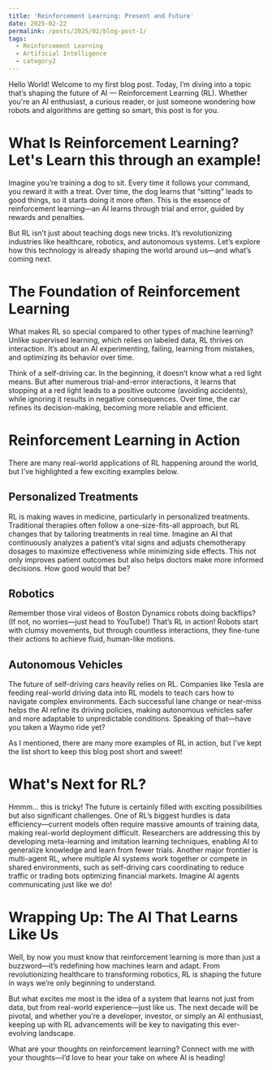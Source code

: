 ```yaml
---
title: 'Reinforcement Learning: Present and Future'
date: 2025-02-22
permalink: /posts/2025/02/blog-post-1/
tags:
  - Reinforcement Learning
  - Artificial Intelligence
  - category2
---
```


Hello World! Welcome to my first blog post. Today, I’m diving into a topic that’s shaping the future of AI — Reinforcement Learning (RL). Whether you're an AI enthusiast, a curious reader, or just someone wondering how robots and algorithms are getting so smart, this post is for you.

What Is Reinforcement Learning? Let's Learn this through an example!
======
Imagine you’re training a dog to sit. Every time it follows your command, you reward it with a treat. Over time, the dog learns that “sitting” leads to good things, so it starts doing it more often. This is the essence of reinforcement learning—an AI learns through trial and error, guided by rewards and penalties.

But RL isn’t just about teaching dogs new tricks. It’s revolutionizing industries like healthcare, robotics, and autonomous systems. Let’s explore how this technology is already shaping the world around us—and what’s coming next.

The Foundation of Reinforcement Learning
======
What makes RL so special compared to other types of machine learning? Unlike supervised learning, which relies on labeled data, RL thrives on interaction. It’s about an AI experimenting, failing, learning from mistakes, and optimizing its behavior over time.

Think of a self-driving car. In the beginning, it doesn’t know what a red light means. But after numerous trial-and-error interactions, it learns that stopping at a red light leads to a positive outcome (avoiding accidents), while ignoring it results in negative consequences. Over time, the car refines its decision-making, becoming more reliable and efficient.

Reinforcement Learning in Action
======
There are many real-world applications of RL happening around the world, but I’ve highlighted a few exciting examples below. 

Personalized Treatments
------
RL is making waves in medicine, particularly in personalized treatments. Traditional therapies often follow a one-size-fits-all approach, but RL changes that by tailoring treatments in real time. Imagine an AI that continuously analyzes a patient’s vital signs and adjusts chemotherapy dosages to maximize effectiveness while minimizing side effects. This not only improves patient outcomes but also helps doctors make more informed decisions. How good would that be?

Robotics
------
Remember those viral videos of Boston Dynamics robots doing backflips? (If not, no worries—just head to YouTube!) That’s RL in action! Robots start with clumsy movements, but through countless interactions, they fine-tune their actions to achieve fluid, human-like motions.

Autonomous Vehicles
------
The future of self-driving cars heavily relies on RL. Companies like Tesla are feeding real-world driving data into RL models to teach cars how to navigate complex environments. Each successful lane change or near-miss helps the AI refine its driving policies, making autonomous vehicles safer and more adaptable to unpredictable conditions. Speaking of that—have you taken a Waymo ride yet?

As I mentioned, there are many more examples of RL in action, but I’ve kept the list short to keep this blog post short and sweet!


What's Next for RL?
======
Hmmm… this is tricky! The future is certainly filled with exciting possibilities but also significant challenges. One of RL’s biggest hurdles is data efficiency—current models often require massive amounts of training data, making real-world deployment difficult. Researchers are addressing this by developing meta-learning and imitation learning techniques, enabling AI to generalize knowledge and learn from fewer trials. Another major frontier is multi-agent RL, where multiple AI systems work together or compete in shared environments, such as self-driving cars coordinating to reduce traffic or trading bots optimizing financial markets. Imagine AI agents communicating just like we do!

Wrapping Up: The AI That Learns Like Us
======
Well, by now you must know that reinforcement learning is more than just a buzzword—it’s redefining how machines learn and adapt. From revolutionizing healthcare to transforming robotics, RL is shaping the future in ways we’re only beginning to understand.

But what excites me most is the idea of a system that learns not just from data, but from real-world experience—just like us. The next decade will be pivotal, and whether you’re a developer, investor, or simply an AI enthusiast, keeping up with RL advancements will be key to navigating this ever-evolving landscape.

What are your thoughts on reinforcement learning? Connect with me with your thoughts—I’d love to hear your take on where AI is heading!